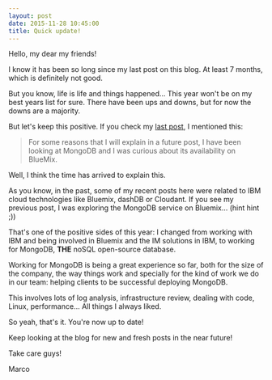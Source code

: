 ```yaml
---
layout: post
date: 2015-11-28 10:45:00
title: Quick update!
---
```


Hello, my dear my friends!

I know it has been so long since my last post on this blog. At least 7 months, which is definitely not good.

But you know, life is life and things happened... This year won't be on my best years list for sure. There have been ups and downs, but for now the downs are a majority. 

But let's keep this positive. If you check my [last post](http://sisteming.github.io/2015/04/01/MongoDB%20on%20BlueMix/), I mentioned this:


> For some reasons that I will explain in a future post, I have been looking at MongoDB and I was curious about its availability on BlueMix.


Well, I think the time has arrived to explain this. 

As you know, in the past, some of my recent posts here were related to IBM cloud technologies like Bluemix, dashDB or Cloudant. If you see my previous post, I was exploring the MongoDB service on Bluemix... (hint hint ;))

That's one of the positive sides of this year: I changed from working with IBM and being involved in Bluemix and the IM solutions in IBM, to working for MongoDB, **THE** noSQL open-source database.

Working for MongoDB is being a great experience so far, both for the size of the company, the way things work and specially for the kind of work we do in our team: helping clients to be successful deploying MongoDB.

This involves lots of log analysis, infrastructure review, dealing with code, Linux, performance... All things I always liked.

So yeah, that's it. You're now up to date!

Keep looking at the blog for new and fresh posts in the near future!

Take care guys!

Marco
